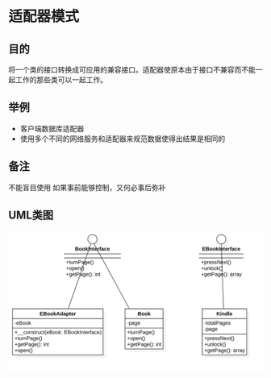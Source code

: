# 适配器模式

## 目的
将一个类的接口转换成可应用的兼容接口。适配器使原本由于接口不兼容而不能一起工作的那些类可以一起工作。

## 举例
- 客户端数据库适配器
- 使用多个不同的网络服务和适配器来规范数据使得出结果是相同的

## 备注
不能盲目使用
如果事前能够控制，又何必事后弥补

## UML类图
![适配器模式](./Adapter.png)

